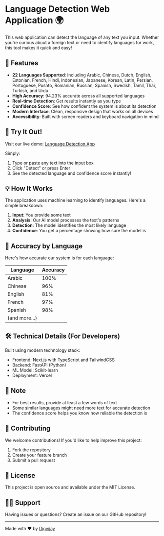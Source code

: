 # Language Detection Web Application 🌍

This web application can detect the language of any text you input. Whether you're curious about a foreign text or need to identify languages for work, this tool makes it quick and easy!

## 🎯 Features

- **22 Languages Supported**: Including Arabic, Chinese, Dutch, English, Estonian, French, Hindi, Indonesian, Japanese, Korean, Latin, Persian, Portuguese, Pushto, Romanian, Russian, Spanish, Swedish, Tamil, Thai, Turkish, and Urdu
- **High Accuracy**: 94.23% accurate across all supported languages
- **Real-time Detection**: Get results instantly as you type
- **Confidence Score**: See how confident the system is about its detection
- **Modern Interface**: Clean, responsive design that works on all devices
- **Accessibility**: Built with screen readers and keyboard navigation in mind

## 🚀 Try It Out!

Visit our live demo: [Language Detection App](https://your-vercel-url-here)

Simply:
1. Type or paste any text into the input box
2. Click "Detect" or press Enter
3. See the detected language and confidence score instantly!

## 💡 How It Works

The application uses machine learning to identify languages. Here's a simple breakdown:

1. **Input**: You provide some text
2. **Analysis**: Our AI model processes the text's patterns
3. **Detection**: The model identifies the most likely language
4. **Confidence**: You get a percentage showing how sure the model is

## 🎯 Accuracy by Language

Here's how accurate our system is for each language:

| Language    | Accuracy |
|------------|----------|
| Arabic     | 100%     |
| Chinese    | 96%      |
| English    | 81%      |
| French     | 97%      |
| Spanish    | 98%      |
| (and more...) |        |

## 🛠️ Technical Details (For Developers)

Built using modern technology stack:
- Frontend: Next.js with TypeScript and TailwindCSS
- Backend: FastAPI (Python)
- ML Model: Scikit-learn
- Deployment: Vercel

## 📝 Note

- For best results, provide at least a few words of text
- Some similar languages might need more text for accurate detection
- The confidence score helps you know how reliable the detection is

## 🤝 Contributing

We welcome contributions! If you'd like to help improve this project:
1. Fork the repository
2. Create your feature branch
3. Submit a pull request

## 📄 License

This project is open source and available under the MIT License.

## 🙋‍♂️ Support

Having issues or questions? Create an issue on our GitHub repository!

---
Made with ❤️ by [Digvijay](https://github.com/digvijay789065) 